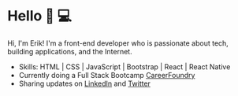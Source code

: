 # Hello 👋 💻

Hi, I'm Erik! I'm a front-end developer who is passionate about tech, building applications, and the Internet. 

- Skills: HTML | CSS | JavaScript | Bootstrap | React | React Native
- Currently doing a Full Stack Bootcamp <a href="https://careerfoundry.com/">CareerFoundry</a>
- Sharing updates on <a href="https://www.linkedin.com/in/erik-portillo-25670530/">LinkedIn</a> and <a href="https://twitter.com/portillovisuals">Twitter</a> 
